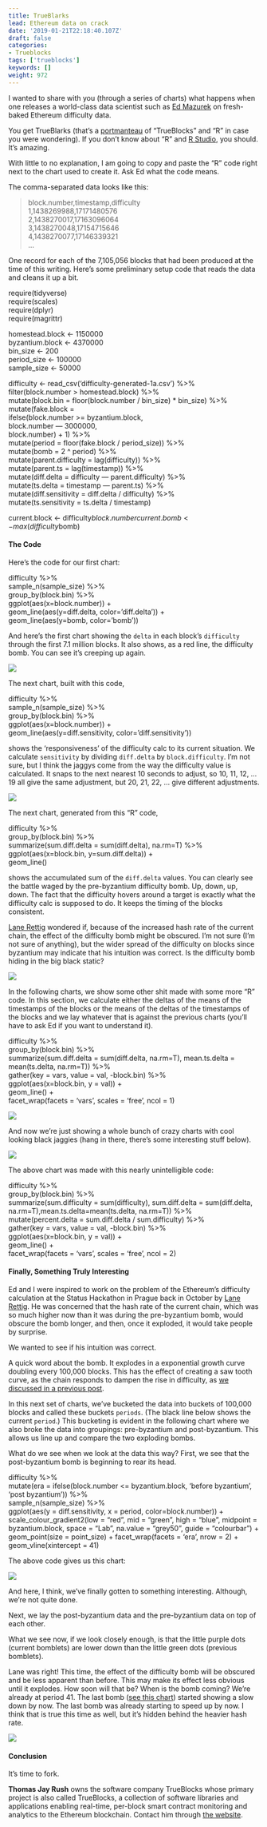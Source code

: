 ```yaml
---
title: TrueBlarks
lead: Ethereum data on crack
date: '2019-01-21T22:18:40.107Z'
draft: false
categories:
- Trueblocks
tags: ['trueblocks']
keywords: []
weight: 972
---
```


I wanted to share with you (through a series of charts) what happens when one releases a world-class data scientist such as [Ed Mazurek](https://medium.com/u/d272dbeef59a) on fresh-baked Ethereum difficulty data.

You get TrueBlarks (that’s a [portmanteau](https://www.google.com/search?q=define+portmanteau&rlz=1C5CHFA_enUS740US740&oq=define+portman&aqs=chrome.0.0j69i57j0l4.4375j1j7&sourceid=chrome&ie=UTF-8) of “TrueBlocks” and “R” in case you were wondering). If you don’t know about “R” and [R Studio](https://www.rstudio.com/), you should. It’s amazing.

With little to no explanation, I am going to copy and paste the “R” code right next to the chart used to create it. Ask Ed what the code means.

The comma-separated data looks like this:

> block.number,timestamp,difficulty  
> 1,1438269988,17171480576  
> 2,1438270017,17163096064  
> 3,1438270048,17154715646  
> 4,1438270077,17146339321  
> …

One record for each of the 7,105,056 blocks that had been produced at the time of this writing. Here’s some preliminary setup code that reads the data and cleans it up a bit.

require(tidyverse)  
require(scales)  
require(dplyr)  
require(magrittr)

homestead.block <- 1150000  
byzantium.block <- 4370000  
bin\_size <- 200  
period\_size <- 100000  
sample\_size <- 50000

difficulty <- read\_csv(‘difficulty-generated-1a.csv’) %>%  
 filter(block.number > homestead.block) %>%  
 mutate(block.bin = floor(block.number / bin\_size) \* bin\_size) %>%  
 mutate(fake.block =  
   ifelse(block.number >= byzantium.block,  
      block.number — 3000000,  
      block.number) + 1) %>%  
 mutate(period = floor(fake.block / period\_size)) %>%  
 mutate(bomb = 2 ^ period) %>%  
 mutate(parent.difficulty = lag(difficulty)) %>%  
 mutate(parent.ts = lag(timestamp)) %>%  
 mutate(diff.delta = difficulty — parent.difficulty) %>%  
 mutate(ts.delta = timestamp — parent.ts) %>%  
 mutate(diff.sensitivity = diff.delta / difficulty) %>%  
 mutate(ts.sensitivity = ts.delta / timestamp)

current.block <- difficulty$block.number %>% tail(1)  
current.bomb <- max(difficulty$bomb)

#### The Code

Here’s the code for our first chart:

difficulty %>%  
    sample\_n(sample\_size) %>%  
    group\_by(block.bin) %>%  
    ggplot(aes(x=block.number)) +  
    geom\_line(aes(y=diff.delta, color=’diff.delta’)) +  
    geom\_line(aes(y=bomb, color=’bomb’))

And here’s the first chart showing the `delta` in each block’s `difficulty` through the first 7.1 million blocks. It also shows, as a red line, the difficulty bomb. You can see it’s creeping up again.

![](/blog/img/028-TrueBlarks-001.png)

The next chart, built with this code,

difficulty %>%  
    sample\_n(sample\_size) %>%  
    group\_by(block.bin) %>%  
    ggplot(aes(x=block.number)) +  
    geom\_line(aes(y=diff.sensitivity, color=’diff.sensitivity’))

shows the ‘responsiveness’ of the difficulty calc to its current situation. We calculate `sensitivity` by dividing `diff.delta` by `block.difficulty`. I’m not sure, but I think the jaggys come from the way the difficulty value is calculated. It snaps to the next nearest 10 seconds to adjust, so 10, 11, 12, … 19 all give the same adjustment, but 20, 21, 22, … give different adjustments.

![](/blog/img/028-TrueBlarks-002.png)

The next chart, generated from this “R” code,

difficulty %>%  
 group\_by(block.bin) %>%  
 summarize(sum.diff.delta = sum(diff.delta), na.rm=T) %>%  
 ggplot(aes(x=block.bin, y=sum.diff.delta)) +  
 geom\_line()

shows the accumulated sum of the `diff.delta` values. You can clearly see the battle waged by the pre-byzantium difficulty bomb. Up, down, up, down. The fact that the difficulty hovers around a target is exactly what the difficulty calc is supposed to do. It keeps the timing of the blocks consistent.

[Lane Rettig](https://medium.com/u/9f3988a56032) wondered if, because of the increased hash rate of the current chain, the effect of the difficulty bomb might be obscured. I’m not sure (I’m not sure of anything), but the wider spread of the difficulty on blocks since byzantium may indicate that his intuition was correct. Is the difficulty bomb hiding in the big black static?

![](/blog/img/028-TrueBlarks-003.png)

In the following charts, we show some other shit made with some more “R” code. In this section, we calculate either the deltas of the means of the timestamps of the blocks or the means of the deltas of the timestamps of the blocks and we lay whatever that is against the previous charts (you’ll have to ask Ed if you want to understand it).

difficulty %>%  
 group\_by(block.bin) %>%  
 summarize(sum.diff.delta = sum(diff.delta, na.rm=T), mean.ts.delta = mean(ts.delta, na.rm=T)) %>%  
 gather(key = vars, value = val, -block.bin) %>%  
 ggplot(aes(x=block.bin, y = val)) +  
 geom\_line() +  
 facet\_wrap(facets = ‘vars’, scales = ‘free’, ncol = 1)

![](/blog/img/028-TrueBlarks-004.png)

And now we’re just showing a whole bunch of crazy charts with cool looking black jaggies (hang in there, there’s some interesting stuff below).

![](/blog/img/028-TrueBlarks-005.png)

The above chart was made with this nearly unintelligible code:

difficulty %>%  
 group\_by(block.bin) %>%  
 summarize(sum.difficulty = sum(difficulty), sum.diff.delta = sum(diff.delta, na.rm=T),mean.ts.delta=mean(ts.delta, na.rm=T)) %>%  
 mutate(percent.delta = sum.diff.delta / sum.difficulty) %>%  
 gather(key = vars, value = val, -block.bin) %>%  
 ggplot(aes(x=block.bin, y = val)) +  
 geom\_line() +  
 facet\_wrap(facets = ‘vars’, scales = ‘free’, ncol = 2)

#### Finally, Something Truly Interesting

Ed and I were inspired to work on the problem of the Ethereum’s difficulty calculation at the Status Hackathon in Prague back in October by [Lane Rettig](https://medium.com/u/9f3988a56032). He was concerned that the hash rate of the current chain, which was so much higher now than it was during the pre-byzantium bomb, would obscure the bomb longer, and then, once it exploded, it would take people by surprise.

We wanted to see if his intuition was correct.

A quick word about the bomb. It explodes in a exponential growth curve doubling every 100,000 blocks. This has the effect of creating a saw tooth curve, as the chain responds to dampen the rise in difficulty, as [we discussed in a previous post](https://medium.com/@tjayrush/ethereum-block-production-continues-to-slide-1b74a2123e3f).

In this next set of charts, we’ve bucketed the data into buckets of 100,000 blocks and called these buckets `periods`. (The black line below shows the current `period`.) This bucketing is evident in the following chart where we also broke the data into groupings: pre-byzantium and post-byzantium. This allows us line up and compare the two exploding bombs.

What do we see when we look at the data this way? First, we see that the post-byzantium bomb is beginning to rear its head.

difficulty %>%  
 mutate(era = ifelse(block.number <= byzantium.block, ‘before byzantium’, ‘post byzantium’)) %>%  
 sample\_n(sample\_size) %>%  
 ggplot(aes(y = diff.sensitivity, x = period, color=block.number)) +  
 scale\_colour\_gradient2(low = “red”, mid = “green”, high = “blue”, midpoint = byzantium.block, space = “Lab”, na.value = “grey50”, guide = “colourbar”) +  
 geom\_point(size = point\_size) +
 facet\_wrap(facets = ‘era’, nrow = 2) +  
 geom\_vline(xintercept = 41)

The above code gives us this chart:

![](/blog/img/028-TrueBlarks-006.png)

And here, I think, we’ve finally gotten to something interesting. Although, we’re not quite done.

Next, we lay the post-byzantium data and the pre-byzantium data on top of each other.

What we see now, if we look closely enough, is that the little purple dots (current bomblets) are lower down than the little green dots (previous bomblets).

Lane was right! This time, the effect of the difficulty bomb will be obscured and be less apparent than before. This may make its effect less obvious until it explodes. How soon will that be? When is the bomb coming? We’re already at period 41. The last bomb ([see this chart](https://medium.com/@tjayrush/ethereum-block-production-continues-to-slide-1b74a2123e3f)) started showing a slow down by now. The last bomb was already starting to speed up by now. I think that is true this time as well, but it’s hidden behind the heavier hash rate.

![](/blog/img/028-TrueBlarks-007.png)

#### Conclusion

It’s time to fork.

**Thomas Jay Rush** owns the software company TrueBlocks whose primary project is also called TrueBlocks, a collection of software libraries and applications enabling real-time, per-block smart contract monitoring and analytics to the Ethereum blockchain. Contact him through [the website](http://trueblocks.io).
